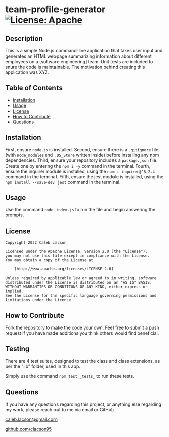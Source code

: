 # team-profile-generator [![License: Apache](https://img.shields.io/badge/License-Apache_2.0-blue.svg)](https://opensource.org/licenses/Apache-2.0)

## Description
This is a simple Node.js command-line application that takes user input and generates an HTML webpage summarizing information about different employees on a [software engineering] team. Unit tests are included to snure the code is maintainable. The motivation behind creating this application was XYZ.

## Table of Contents
* [Installation](#installation)
* [Usage](#usage)
* [License](#license)
* [How to Contribute](#how-to-contribute)
* [Questions](#questions)

## Installation
First, ensure `node.js` is installed. Second, ensure there is a `.gitignore` file (with `node_modules` and `.DS_Store` written inside) before installing any npm dependencies. Third, ensure your repository includes a `package.json` file. Create one by entering the `npm i -y` command in the terminal. Fourth, ensure the inquirer module is installed, using the `npm i inquirer@^8.2.4` command in the terminal. Fifth, ensure the jest module is installed, using the `npm install --save-dev jest` command in the terminal.

## Usage
Use the command `node index.js` to run the file and begin answering the prompts.

## License

    Copyright 2022 Caleb Lacson

    Licensed under the Apache License, Version 2.0 (the "License");
    you may not use this file except in compliance with the License.
    You may obtain a copy of the License at

        [http://www.apache.org/licenses/LICENSE-2.0]

    Unless required by applicable law or agreed to in writing, software
    distributed under the License is distributed on an "AS IS" BASIS,
    WITHOUT WARRANTIES OR CONDITIONS OF ANY KIND, either express or implied.
    See the License for the specific language governing permissions and
    limitations under the License.

## How to Contribute
Fork the repository to make the code your own. Feel free to submit a push request if you have made additions you think others would find beneficial.

## Testing
There are 4 test suites, designed to test the class and class extensions, as per the "lib" folder, used in this app. 

Simply use the command `npm test _tests_` to run these tests.

## Questions
If you have any questions regarding this project, or anything else regarding my work, please reach out to me via email or GitHub.

[caleb.lacson@gmail.com](caleb.lacson@gmail.com)
  
[github.com/clacson95](github.com/clacson95)
